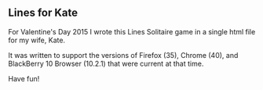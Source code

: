 ## Lines for Kate

For Valentine's Day 2015 I wrote this Lines Solitaire game in a single html file for my wife, Kate.

It was written to support the versions of Firefox (35), Chrome (40), and BlackBerry 10 Browser (10.2.1) that were current at that time.

Have fun!

